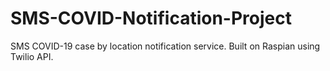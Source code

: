 # SMS-COVID-Notification-Project
SMS COVID-19 case by location notification service. Built on Raspian using Twilio API.

